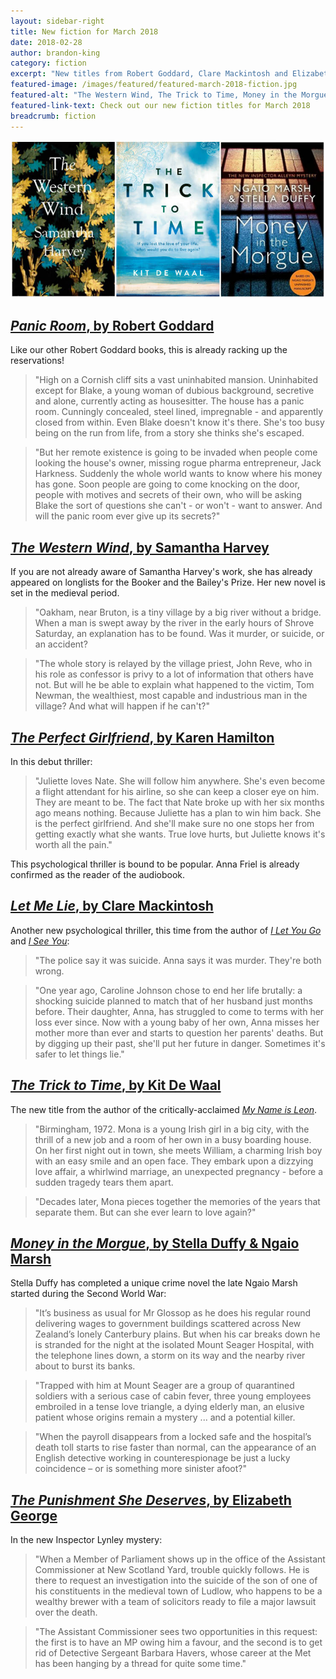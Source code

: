 ```yaml
---
layout: sidebar-right
title: New fiction for March 2018
date: 2018-02-28
author: brandon-king
category: fiction
excerpt: "New titles from Robert Goddard, Clare Mackintosh and Elizabeth George"
featured-image: /images/featured/featured-march-2018-fiction.jpg
featured-alt: "The Western Wind, The Trick to Time, Money in the Morgue"
featured-link-text: Check out our new fiction titles for March 2018
breadcrumb: fiction
---
```


![The Western Wind, The Trick to Time, Money in the Morgue](/images/featured/featured-march-2018-fiction.jpg)

## [<cite>Panic Room</cite>, by Robert Goddard](https://suffolk.spydus.co.uk/cgi-bin/spydus.exe/ENQ/OPAC/BIBENQ?BRN=2154011)

Like our other Robert Goddard books, this is already racking up the reservations!

> "High on a Cornish cliff sits a vast uninhabited mansion. Uninhabited except for Blake, a young woman of dubious background, secretive and alone, currently acting as housesitter. The house has a panic room. Cunningly concealed, steel lined, impregnable - and apparently closed from within. Even Blake doesn't know it's there. She's too busy being on the run from life, from a story she thinks she's escaped.

> "But her remote existence is going to be invaded when people come looking the house's owner, missing rogue pharma entrepreneur, Jack Harkness. Suddenly the whole world wants to know where his money has gone. Soon people are going to come knocking on the door, people with motives and secrets of their own, who will be asking Blake the sort of questions she can't - or won't - want to answer. And will the panic room ever give up its secrets?"

## [<cite>The Western Wind</cite>, by Samantha Harvey](https://suffolk.spydus.co.uk/cgi-bin/spydus.exe/ENQ/OPAC/BIBENQ?BRN=2334744)

If you are not already aware of Samantha Harvey's work, she has already appeared on longlists for the Booker and the Bailey's Prize. Her new novel is set in the medieval period.

> "Oakham, near Bruton, is a tiny village by a big river without a bridge. When a man is swept away by the river in the early hours of Shrove Saturday, an explanation has to be found. Was it murder, or suicide, or an accident?

> "The whole story is relayed by the village priest, John Reve, who in his role as confessor is privy to a lot of information that others have not. But will he be able to explain what happened to the victim, Tom Newman, the wealthiest, most capable and industrious man in the village? And what will happen if he can't?"

## [<cite>The Perfect Girlfriend</cite>, by Karen Hamilton](https://suffolk.spydus.co.uk/cgi-bin/spydus.exe/ENQ/OPAC/BIBENQ?BRN=2333542)

In this debut thriller:

> "Juliette loves Nate. She will follow him anywhere. She's even become a flight attendant for his airline, so she can keep a closer eye on him. They are meant to be. The fact that Nate broke up with her six months ago means nothing. Because Juliette has a plan to win him back. She is the perfect girlfriend. And she'll make sure no one stops her from getting exactly what she wants. True love hurts, but Juliette knows it's worth all the pain."

This psychological thriller is bound to be popular. Anna Friel is already confirmed as the reader of the audiobook.

## [<cite>Let Me Lie</cite>, by Clare Mackintosh](https://suffolk.spydus.co.uk/cgi-bin/spydus.exe/ENQ/OPAC/BIBENQ?BRN=2334673)

Another new psychological thriller, this time from the author of [<cite>I Let You Go</cite>](https://suffolk.spydus.co.uk/cgi-bin/spydus.exe/ENQ/OPAC/BIBENQ?BRN=1738493) and [<cite>I See You</cite>](https://suffolk.spydus.co.uk/cgi-bin/spydus.exe/ENQ/OPAC/BIBENQ?BRN=2132001):

> "The police say it was suicide. Anna says it was murder. They're both wrong.

> "One year ago, Caroline Johnson chose to end her life brutally: a shocking suicide planned to match that of her husband just months before. Their daughter, Anna, has struggled to come to terms with her loss ever since. Now with a young baby of her own, Anna misses her mother more than ever and starts to question her parents' deaths. But by digging up their past, she'll put her future in danger. Sometimes it's safer to let things lie."

## [<cite>The Trick to Time</cite>, by Kit De Waal](https://suffolk.spydus.co.uk/cgi-bin/spydus.exe/ENQ/OPAC/BIBENQ?BRN=2337634)

The new title from the author of the critically-acclaimed [<cite>My Name is Leon</cite>](https://suffolk.spydus.co.uk/cgi-bin/spydus.exe/ENQ/OPAC/BIBENQ?BRN=1963426).

> "Birmingham, 1972. Mona is a young Irish girl in a big city, with the thrill of a new job and a room of her own in a busy boarding house. On her first night out in town, she meets William, a charming Irish boy with an easy smile and an open face. They embark upon a dizzying love affair, a whirlwind marriage, an unexpected pregnancy - before a sudden tragedy tears them apart.

> "Decades later, Mona pieces together the memories of the years that separate them. But can she ever learn to love again?"

## [<cite>Money in the Morgue</cite>, by Stella Duffy & Ngaio Marsh](https://suffolk.spydus.co.uk/cgi-bin/spydus.exe/ENQ/OPAC/BIBENQ?BRN=2333486)

Stella Duffy has completed a unique crime novel the late Ngaio Marsh started during the Second World War:

> "It’s business as usual for Mr Glossop as he does his regular round delivering wages to government buildings scattered across New Zealand’s lonely Canterbury plains. But when his car breaks down he is stranded for the night at the isolated Mount Seager Hospital, with the telephone lines down, a storm on its way and the nearby river about to burst its banks.

> "Trapped with him at Mount Seager are a group of quarantined soldiers with a serious case of cabin fever, three young employees embroiled in a tense love triangle, a dying elderly man, an elusive patient whose origins remain a mystery ... and a potential killer.

> "When the payroll disappears from a locked safe and the hospital’s death toll starts to rise faster than normal, can the appearance of an English detective working in counterespionage be just a lucky coincidence – or is something more sinister afoot?"

## [<cite>The Punishment She Deserves</cite>, by Elizabeth George](https://suffolk.spydus.co.uk/cgi-bin/spydus.exe/ENQ/OPAC/BIBENQ?BRN=2333530)

In the new Inspector Lynley mystery:

> "When a Member of Parliament shows up in the office of the Assistant Commissioner at New Scotland Yard, trouble quickly follows. He is there to request an investigation into the suicide of the son of one of his constituents in the medieval town of Ludlow, who happens to be a wealthy brewer with a team of solicitors ready to file a major lawsuit over the death.

> "The Assistant Commissioner sees two opportunities in this request: the first is to have an MP owing him a favour, and the second is to get rid of Detective Sergeant Barbara Havers, whose career at the Met has been hanging by a thread for quite some time."
